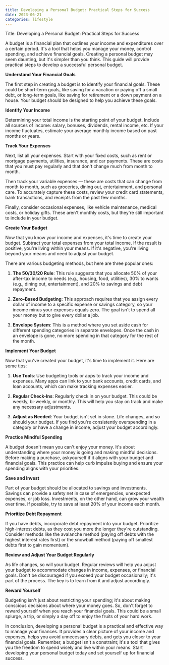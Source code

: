 ```yaml
---
title: Developing a Personal Budget: Practical Steps for Success
date: 2023-06-21
categories: lifestyle
---
```


Title: Developing a Personal Budget: Practical Steps for Success

A budget is a financial plan that outlines your income and expenditures over a certain period. It's a tool that helps you manage your money, control spending, and achieve financial goals. Creating a personal budget may seem daunting, but it's simpler than you think. This guide will provide practical steps to develop a successful personal budget.

**Understand Your Financial Goals**

The first step in creating a budget is to identify your financial goals. These could be short-term goals, like saving for a vacation or paying off a small debt, or long-term goals, like saving for retirement or a down payment on a house. Your budget should be designed to help you achieve these goals.

**Identify Your Income**

Determining your total income is the starting point of your budget. Include all sources of income: salary, bonuses, dividends, rental income, etc. If your income fluctuates, estimate your average monthly income based on past months or years.

**Track Your Expenses**

Next, list all your expenses. Start with your fixed costs, such as rent or mortgage payments, utilities, insurance, and car payments. These are costs that you must pay regularly and that don't change much from month to month.

Then track your variable expenses — these are costs that can change from month to month, such as groceries, dining out, entertainment, and personal care. To accurately capture these costs, review your credit card statements, bank transactions, and receipts from the past few months.

Finally, consider occasional expenses, like vehicle maintenance, medical costs, or holiday gifts. These aren't monthly costs, but they're still important to include in your budget.

**Create Your Budget**

Now that you know your income and expenses, it's time to create your budget. Subtract your total expenses from your total income. If the result is positive, you're living within your means. If it's negative, you're living beyond your means and need to adjust your budget.

There are various budgeting methods, but here are three popular ones:

1. **The 50/30/20 Rule**: This rule suggests that you allocate 50% of your after-tax income to needs (e.g., housing, food, utilities), 30% to wants (e.g., dining out, entertainment), and 20% to savings and debt repayment.

2. **Zero-Based Budgeting**: This approach requires that you assign every dollar of income to a specific expense or savings category, so your income minus your expenses equals zero. The goal isn't to spend all your money but to give every dollar a job.

3. **Envelope System**: This is a method where you set aside cash for different spending categories in separate envelopes. Once the cash in an envelope is gone, no more spending in that category for the rest of the month.

**Implement Your Budget**

Now that you've created your budget, it's time to implement it. Here are some tips:

1. **Use Tools**: Use budgeting tools or apps to track your income and expenses. Many apps can link to your bank accounts, credit cards, and loan accounts, which can make tracking expenses easier.

2. **Regular Check-Ins**: Regularly check in on your budget. This could be weekly, bi-weekly, or monthly. This will help you stay on track and make any necessary adjustments.

3. **Adjust as Needed**: Your budget isn't set in stone. Life changes, and so should your budget. If you find you're consistently overspending in a category or have a change in income, adjust your budget accordingly.

**Practice Mindful Spending**

A budget doesn't mean you can't enjoy your money. It's about understanding where your money is going and making mindful decisions. Before making a purchase, askyourself if it aligns with your budget and financial goals. This practice can help curb impulse buying and ensure your spending aligns with your priorities.

**Save and Invest**

Part of your budget should be allocated to savings and investments. Savings can provide a safety net in case of emergencies, unexpected expenses, or job loss. Investments, on the other hand, can grow your wealth over time. If possible, try to save at least 20% of your income each month.

**Prioritize Debt Repayment**

If you have debts, incorporate debt repayment into your budget. Prioritize high-interest debts, as they cost you more the longer they're outstanding. Consider methods like the avalanche method (paying off debts with the highest interest rates first) or the snowball method (paying off smallest debts first to gain momentum).

**Review and Adjust Your Budget Regularly**

As life changes, so will your budget. Regular reviews will help you adjust your budget to accommodate changes in income, expenses, or financial goals. Don't be discouraged if you exceed your budget occasionally; it's part of the process. The key is to learn from it and adjust accordingly.

**Reward Yourself**

Budgeting isn't just about restricting your spending; it's about making conscious decisions about where your money goes. So, don't forget to reward yourself when you reach your financial goals. This could be a small splurge, a trip, or simply a day off to enjoy the fruits of your hard work.

In conclusion, developing a personal budget is a practical and effective way to manage your finances. It provides a clear picture of your income and expenses, helps you avoid unnecessary debts, and gets you closer to your financial goals. Remember, a budget isn't a constraint; it's a tool that gives you the freedom to spend wisely and live within your means. Start developing your personal budget today and set yourself up for financial success.